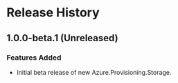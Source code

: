 # Release History

## 1.0.0-beta.1 (Unreleased)

### Features Added

- Initial beta release of new Azure.Provisioning.Storage.